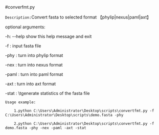 #converfmt.py

`Description:`Convert fasta to selected format 【phylip|nexus|paml|axt】

optional arguments:

  -h: --help  show this help message and exit
  
  -f :     input fasta file
  
  -phy :       turn into phylip format
  
  -nex  :      turn into nexus format
  
  -paml  :     turn into paml format
  
  -axt  :      turn into axt format
  
  -stat :     \tgenerate statistics of the fasta file

`Usage example:`

        1.python C:\Users\Administrator\Desktop\scripts\convertfmt.py -f C:\Users\Administrator\Desktop\scripts\demo.fasta -phy

        2.python C:\Users\Administrator\Desktop\scripts\convertfmt.py -f demo.fasta -phy -nex -paml -axt -stat
